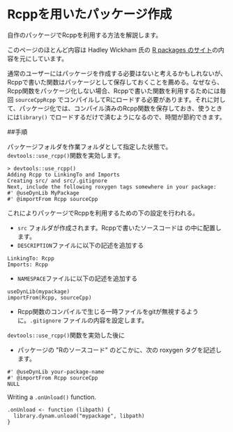 # Rcppを用いたパッケージ作成

自作のパッケージでRcppを利用する方法を解説します。

このページのほとんど内容は Hadley Wickham 氏の [R packages のサイト](http://r-pkgs.had.co.nz/src.html)の内容を元にしています。

通常のユーザーにはパッケージを作成する必要はないと考えるかもしれないが、Rcppで書いた関数はパッケージとして保存しておくことを薦める。なぜなら、Rcpp関数をパッケージ化しない場合、Rcppで書いた関数を利用するためには毎回 `sourceCppRcpp` でコンパイルしてRにロードする必要があります。それに対して、パッケージ化では、コンパイル済みのRcpp関数を保存しておき、使うときには`library()` でロードするだけで済むようになるので、時間が節約できます。

##手順

パッケージフォルダを作業フォルダとして指定した状態で。`devtools::use_rcpp()`関数を実効します。

```
> devtools::use_rcpp()
Adding Rcpp to LinkingTo and Imports
Creating src/ and src/.gitignore
Next, include the following roxygen tags somewhere in your package:
#' @useDynLib MyPackage
#' @importFrom Rcpp sourceCpp
```

これによりパッケージでRcppを利用するための下の設定を行われる。

* `src` フォルダが作成されます。Rcppで書いたソースコードは の中に配置します。
* `DESCRIPTION`ファイルに以下の記述を追加する

```
LinkingTo: Rcpp
Imports: Rcpp
```

* `NAMESPACE`ファイルに以下の記述を追加する

```
useDynLib(mypackage)
importFrom(Rcpp, sourceCpp)
```

* Rcpp関数のコンパイルで生じる一時ファイルをgitが無視するように。`.gitignore` ファイルの内容を設定します。

`devtools::use_rcpp()`関数を実効した後に
* パッケージの "Rのソースコード" のどこかに、次の roxygen タグを記述します。

```
#' @useDynLib your-package-name
#' @importFrom Rcpp sourceCpp
NULL
```


Writing a `.onUnload()` function.

```
.onUnload <- function (libpath) {
  library.dynam.unload("mypackage", libpath)
}
```
